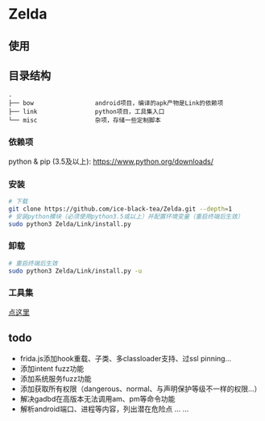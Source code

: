 # Zelda

## 使用

## 目录结构

```
.
├── bow                 android项目，编译的apk产物是Link的依赖项
├── link                python项目，工具集入口
└── misc                杂项，存储一些定制脚本
```

### 依赖项

python & pip (3.5及以上): <https://www.python.org/downloads/>

### 安装

```bash
# 下载
git clone https://github.com/ice-black-tea/Zelda.git --depth=1
# 安装python模块（必须使用python3.5或以上）并配置环境变量（重启终端后生效）
sudo python3 Zelda/Link/install.py
```

### 卸载

```bash
# 重启终端后生效
sudo python3 Zelda/Link/install.py -u
```

### 工具集

[点这里](Link/README.md)

## todo

* frida.js添加hook重载、子类、多classloader支持、过ssl pinning...
* 添加intent fuzz功能
* 添加系统服务fuzz功能
* 添加获取所有权限（dangerous、normal、与声明保护等级不一样的权限...）
* 解决gadbd在高版本无法调用am、pm等命令功能
* 解析android端口、进程等内容，列出潜在危险点
... ...
